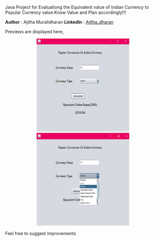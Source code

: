 Java Project for Evaluationg the Equivalent value of Indian Currency to Popular Currency value.Know Value and Plan accordingly!!!

<b>Author</b>    :  Ajitha Muralidharan
<b>LinkedIn</b>  :  <a href="https://www.linkedin.com/in/ajitha-muralidharan-0aa076190">  Ajitha_dharan</a>

Previews are displayed here,
<br>
<center>
<img src="Prototype/Preview2.png" width="300" height="300"/>
<img src="Prototype/Preview3.png" width="300" height="300"/></center>

Feel free to suggest improvements
